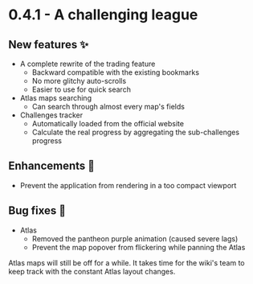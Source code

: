 # 0.4.1 - A challenging league

## New features ✨
- A complete rewrite of the trading feature
  - Backward compatible with the existing bookmarks
  - No more glitchy auto-scrolls
  - Easier to use for quick search
- Atlas maps searching
  - Can search through almost every map's fields
- Challenges tracker
  - Automatically loaded from the official website
  - Calculate the real progress by aggregating the sub-challenges progress

## Enhancements 💅
- Prevent the application from rendering in a too compact viewport

## Bug fixes 🐛
- Atlas
  - Removed the pantheon purple animation (caused severe lags)
  - Prevent the map popover from flickering while panning the Atlas

Atlas maps will still be off for a while. It takes time for the wiki's team to keep track with the constant Atlas layout changes.
